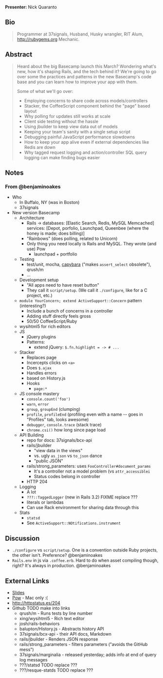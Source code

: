 **Presenter:** Nick Quaranto

## Bio

> Programmer at 37signals, Husband, Husky wrangler, RIT Alum, http://rubygems.org Mechanic.

## Abstract

> Heard about the big Basecamp launch this March? Wondering what's new, how it's shaping Rails, and the tech behind it? We're going to go over some the practices and patterns in the new Basecamp's code base and you can learn how to improve your app with them.
>
> Some of what we'll go over:
>
> * Employing concerns to share code across models/controllers
> * Stacker, the CoffeeScript component behind the "page" based layout
> * Why polling for updates still works at scale
> * Client side testing without the hassle
> * Using jbuilder to keep view data out of models
> * Keeping your team's sanity with a single setup script
> * Debugging painful JavaScript performance slowdowns
> * How to keep your app alive even if external dependencies like Redis are down
> * Why tagged request logging and action/controller SQL query logging can make finding bugs easier

## Notes

### From @benjaminoakes

* Who
    * In Buffalo, NY (was in Boston)
    * 37signals
* New version Basecamp
    * Architecture
        * Rails -> databases: [Elastic Search, Redis, MySQL Memcached] services: [Depot, porfolio, Launchpad, Queenbee (where the honey is made; does billing)]
        * "Rainbows" (does polling, related to Unicorn)
        * Only thing you need locally is Rails and MySQL.  They wrote (and use) Pow
            * launchpad + portfolio
    * Testing
        * test/unit, mocha, [capybara](http://rubydoc.info/github/jnicklas/capybara/master/Capybara/Node/Matchers) ("makes `assert_select` obsolete"), qrush/m
        * ...
    * Development setup
        * "All apps need to have reset button"
        * They call it `script/setup`.  (We call it `./configure`, like for a C project, etc.)
    * `module YourConcern; extend ActiveSupport::Concern` pattern (interesting?)
        * Include a bunch of concerns in a controller
        * Adding stuff directly feels gross
        * 50/50 CoffeeScript/Ruby
    * wysihtml5 for rich editors
    * JS
        * jQuery plugins
        * Patterns:
            * extend jQuery: `$.fn.highlight = -> # ...`
    * Stacker
        * Replaces page
        * Incercepts clicks on `<a>`
        * Does `$.ajax`
        * Handles errors
        * based on History.js
        * Hooks
            * `page:*`
    * JS console mastery
        * `console.count('foo')`
        * `warn`, `error`
        * `group`, `groupEnd` (clumping)
        * `profile`, `profileEnd` (profiling even with a name -- goes in "Profiles" tab, looks awesome)
        * `debugger`, `console.trace` (stack trace)
        * `chrome.csi()` how long since page load
    * API Building
        * repo for docs: 37signals/bcx-api
        * rails/jbuilder
            * "view data in the views"
            * vs. ugly `as_json` vs `to_json` dance
            * "public JSON"
        * rails/strong\_parameters: uses `FooController#document_params`
            * It's a controller not a model problem (vs `attr_accessiblei`
            * Status codes belong in controller
        * HTTP 204
    * Logging
        * A lot
        * `???::TaggedLogger` (new in Rails 3.2) FIXME replace ???
        * literals or lambdas
        * Can use Rack environment for sharing data through this
    * Stats
        * `statsd`
        * See `ActiveSupport::NOtifications.instrument`

## Discussion

* `./configure` vs `script/setup`.  One is a convention outside Ruby projects, the other isn't.  Preference? @benjaminoakes
* `Rails.env` in js via `.coffee.erb`.  Hard to do when asset compiling though, right?  It's always in production.  @benjaminoakes

## External Links

* [Slides](http://speakerdeck.com/u/qrush/p/basecamp-next-code-spelunking)
* [Pow](http://pow.cx/) - Mac only :(
* http://httpstatus.es/204
* Github TODO make into links
    * qrush/m - Runs tests by line number
    * xing/wysihtml5 - Rich text editor
    * josh/rails-behaviors
    * balupton/History.js - Abstracts history API
    * 37signals/bcx-api - their API docs, Markdown
    * rails/jbuilder - Renders JSON response
    * rails/strong\_parameters - filters parameters ("avoids the GitHub mess")
    * 37signals/marginalia - released yesterday; adds info at end of query log messages
    * ???/statsd TODO replace ???
    * ???/resque-statds TODO replace ???